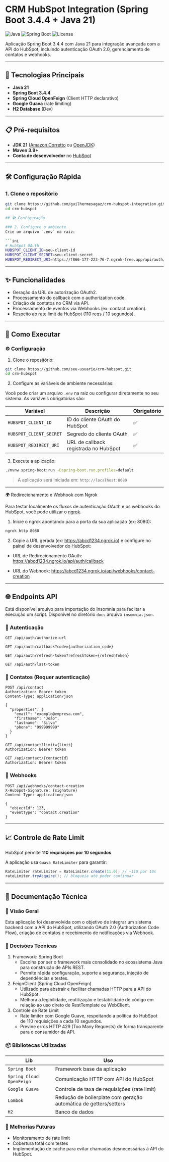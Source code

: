 # CRM HubSpot Integration (Spring Boot 3.4.4 + Java 21)

![Java](https://img.shields.io/badge/Java-21-blue)
![Spring Boot](https://img.shields.io/badge/Spring_Boot-3.4.4-brightgreen)
![License](https://img.shields.io/badge/License-MIT-green)

Aplicação Spring Boot 3.4.4 com Java 21 para integração avançada com a API do HubSpot, incluindo autenticação OAuth 2.0, gerenciamento de contatos e webhooks.

---

## 🚀 Tecnologias Principais

- **Java 21**
- **Spring Boot 3.4.4**
- **Spring Cloud OpenFeign** (Client HTTP declarativo)
- **Google Guava** (rate limiting)
- **H2 Database** (Dev)

---

## 📋 Pré-requisitos

- **JDK 21** ([Amazon Corretto](https://aws.amazon.com/corretto/) ou [OpenJDK](https://openjdk.org/projects/jdk/21/))
- **Maven 3.9+**
- **Conta de desenvolvedor** no [HubSpot](https://developers.hubspot.com/)

---

## 🛠️ Configuração Rápida

### 1. Clone o repositório
```bash
git clone https://github.com/guilhermesagaz/crm-hubspot-integration.git
cd crm-hubspot

## 🛠️ Configuração

### 2. Configure o ambiente
Crie um arquivo `.env` na raiz:

```ini
# HubSpot OAuth
HUBSPOT_CLIENT_ID=seu-client-id
HUBSPOT_CLIENT_SECRET=seu-client-secret
HUBSPOT_REDIRECT_URI=https://f866-177-223-76-7.ngrok-free.app/api/auth/callback
```

---

## ✨ Funcionalidades

- Geração da URL de autorização OAuth2.
- Processamento do callback com o authorization code.
- Criação de contatos no CRM via API.
- Processamento de eventos via Webhooks (ex: contact.creation).
- Respeito ao rate limit da HubSpot (110 reqs / 10 segundos).

---

## 🚀 Como Executar

### ⚙️ Configuração

1. Clone o repositório:

```bash
git clone https://github.com/seu-usuario/crm-hubspot.git
cd crm-hubspot
```

2. Configure as variáveis de ambiente necessárias:

Você pode criar um arquivo `.env` na raiz ou configurar diretamente no seu sistema. As variáveis obrigatórias são:

| Variável                  | Descrição                          | Obrigatório |
|---------------------------|--------------------------------------|-------------|
| `HUBSPOT_CLIENT_ID`       | ID do cliente OAuth do HubSpot      | ✅          |
| `HUBSPOT_CLIENT_SECRET`   | Segredo do cliente OAuth            | ✅          |
| `HUBSPOT_REDIRECT_URI`    | URL de callback registrada no HubSpot | ✅        |

3. Execute a aplicação:

```bash
./mvnw spring-boot:run -Dspring-boot.run.profiles=default
```

> A aplicação será iniciada em: `http://localhost:8080`

---

🌍 Redirecionamento e Webhook com Ngrok

Para testar localmente os fluxos de autenticação OAuth e os webhooks do HubSpot, você pode utilizar o [ngrok](https://ngrok.com/).

1. Inicie o ngrok apontando para a porta da sua aplicação (ex: 8080):

```bash
ngrok http 8080
```

2. Copie a URL gerada (ex: https://abcd1234.ngrok.io) e configure no painel de desenvolvedor do HubSpot:

- URL de Redirecionamento OAuth: https://abcd1234.ngrok.io/api/auth/callback

- URL do Webhook: https://abcd1234.ngrok.io/api/webhooks/contact-creation

---

## 🌐 Endpoints API

Está disponível arquivo para importação do Insomnia para faclitar a execução um script. Disponível no diretório `docs` arquivo `insomnia.json`.

### 🔐 Autenticação

```http
GET /api/auth/authorize-url
```

```http
GET /api/auth/callback?code={authorization_code}
```

```http
GET /api/auth/refresh-token?refreshToken={refreshToken}
```

```http
GET /api/auth/last-token
```

### 👤 Contatos (Requer autenticação)

```http
POST /api/contact
Authorization: Bearer token
Content-Type: application/json

{
  "properties": {
    "email": "exemplo@empresa.com",
    "firstname": "João",
    "lastname": "Silva"
    "phone": "999999999"
  }
}
```

```http
GET /api/contact?limit={limit}
Authorization: Bearer token
```

```http
GET /api/contact/{contactId}
Authorization: Bearer token
```

### 📩 Webhooks

```http
POST /api/webhooks/contact-creation
X-HubSpot-Signature: {signature}
Content-Type: application/json

{
  "objectId": 123,
  "eventType": "contact.creation"
}
```

---

## 📈 Controle de Rate Limit

HubSpot permite **110 requisições por 10 segundos**.

A aplicação usa `Guava RateLimiter` para garantir:

```java
RateLimiter rateLimiter = RateLimiter.create(11.0); // ~110 por 10s
rateLimiter.tryAcquire(); // bloqueia até poder continuar
```

---

## 📘 Documentação Técnica
### 📌 Visão Geral
Esta aplicação foi desenvolvida com o objetivo de integrar um sistema backend com a API do HubSpot, utilizando OAuth 2.0 (Authorization Code Flow), criação de contatos e recebimento de notificações via Webhook.

### 🧠 Decisões Técnicas
1. Framework: Spring Boot
   - Escolha por ser o framework mais consolidado no ecossistema Java para construção de APIs REST.
   - Permite rápida configuração, suporte a segurança, injeção de dependências e testes.
2. FeignClient (Spring Cloud OpenFeign)
   - Utilizado para abstrair e facilitar chamadas HTTP para a API do HubSpot.
   - Melhora a legibilidade, reutilização e testabilidade de código em relação ao uso direto de RestTemplate ou WebClient.
4. Controle de Rate Limit
   - Rate limiter com Google Guave, respeitando a política do HubSpot de 110 requisições a cada 10 segundos.
   - Previne erros HTTP 429 (Too Many Requests) de forma transparente para o consumidor da API.

### 📦 Bibliotecas Utilizadas

| Lib                      | Uso                                                              |
|--------------------------|------------------------------------------------------------------|
| `Spring Boot`            | Framework base da aplicação                                      |
| `Spring Cloud OpenFeign` | Comunicação HTTP com API do HubSpot                              |
| `Google Guava`           | Controle de taxa de requisições (rate limit)                     |
| `Lombok`                 | Redução de boilerplate com geração automática de getters/setters |
| `H2`                     | Banco de dados                                                   |

### 📌 Melhorias Futuras

-  Monitoramento de rate limit
-  Cobertura total com testes
-  Implementação de cache para evitar chamadas desnecessárias à API do HubSpot.
